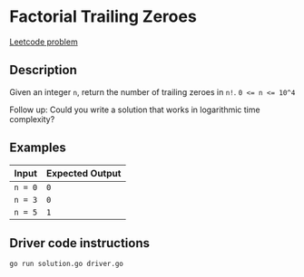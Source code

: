 # Factorial Trailing Zeroes

[Leetcode problem](https://leetcode.com/problems/factorial-trailing-zeroes/)

## Description

Given an integer `n`, return the number of trailing zeroes in `n!`.
`0 <= n <= 10^4`

Follow up: Could you write a solution that works in logarithmic time complexity?

## Examples

| Input | Expected Output |
| ----- | --------------- |
| `n = 0` | `0` |
| `n = 3` | `0` |
| `n = 5` | `1` |

## Driver code instructions

```
go run solution.go driver.go
```
